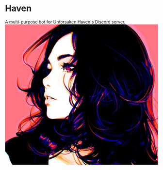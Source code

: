 # Haven  
A multi-purpose bot for Unforsaken Haven's Discord server.  
![avatar](https://raw.githubusercontent.com/alevfalse/haven/master/images/avatar1.PNG)

